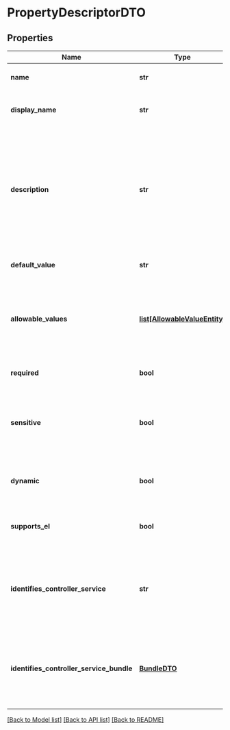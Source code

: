 # PropertyDescriptorDTO

## Properties
Name | Type | Description | Notes
------------ | ------------- | ------------- | -------------
**name** | **str** | The name for the property. | [optional] 
**display_name** | **str** | The human readable name for the property. | [optional] 
**description** | **str** | The description for the property. Used to relay additional details to a user or provide a mechanism of documenting intent. | [optional] 
**default_value** | **str** | The default value for the property. | [optional] 
**allowable_values** | [**list[AllowableValueEntity]**](AllowableValueEntity.md) | Allowable values for the property. If empty then the allowed values are not constrained. | [optional] 
**required** | **bool** | Whether the property is required. | [optional] [default to False]
**sensitive** | **bool** | Whether the property is sensitive and protected whenever stored or represented. | [optional] [default to False]
**dynamic** | **bool** | Whether the property is dynamic (user-defined). | [optional] [default to False]
**supports_el** | **bool** | Whether the property supports expression language. | [optional] [default to False]
**identifies_controller_service** | **str** | If the property identifies a controller service this returns the fully qualified type. | [optional] 
**identifies_controller_service_bundle** | [**BundleDTO**](BundleDTO.md) | If the property identifies a controller service this returns the bundle of the type, null otherwise. | [optional] 

[[Back to Model list]](../README.md#documentation-for-models) [[Back to API list]](../README.md#documentation-for-api-endpoints) [[Back to README]](../README.md)


